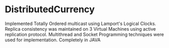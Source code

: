 DistributedCurrency
===================
Implemented Totally Ordered multicast using Lamport's Logical Clocks. Replica consistency was maintained on 3 Virtual Machines using active replication protocol. Multithread and Socket Programming techniques were used for implementation. Completely in JAVA
